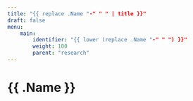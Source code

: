 ```yaml
---
title: "{{ replace .Name "-" " " | title }}"
draft: false
menu:
    main:
        identifier: "{{ lower (replace .Name "-" " ") }}"
        weight: 100
        parent: "research"
---
```


# {{ .Name }}